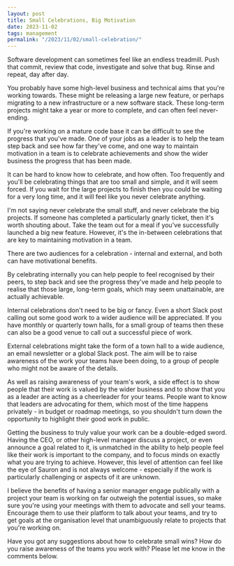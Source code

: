 ```yaml
---
layout: post
title: Small Celebrations, Big Motivation
date: 2023-11-02
tags: management
permalink: "/2023/11/02/small-celebration/"
---
```

Software development can sometimes feel like an endless treadmill. Push that commit, review that code,
investigate and solve that bug. Rinse and repeat, day after day.

You probably have some high-level business and technical aims that you're working towards. These might
be releasing a large new feature, or perhaps migrating to a new infrastructure or a new software stack.
These long-term projects might take a year or more to complete, and can often feel never-ending.

If you're working on a mature code base it can be difficult to see the progress that you've made. One of your
jobs as a leader is to help the team step back and see how far they've come, and one way to maintain
motivation in a team is to celebrate achievements and show the wider business the progress that has been
made.

It can be hard to know how to celebrate, and how often. Too frequently and you'll be celebrating things
that are too small and simple, and it will seem forced. If you wait for the large projects to finish
then you could be waiting for a very long time, and it will feel like you never celebrate anything.

I'm not saying never celebrate the small stuff, and never celebrate the big projects. If someone has
completed a particularly gnarly ticket, then it's worth shouting about. Take the team out for a meal
if you've successfully launched a big new feature. However, it's the in-between celebrations that are
key to maintaining motivation in a team.

There are two audiences for a celebration - internal and external, and both can have motivational benefits.

By celebrating internally you can help people to feel recognised by their peers, to step back and see the
progress they've made and help people to realise that those large, long-term goals, which may seem
unattainable, are actually achievable.

Internal celebrations don't need to be big or fancy. Even a short Slack post calling out some good work
to a wider audience will be appreciated. If you have monthly or quarterly town halls, for a small group
of teams then these can also be a good venue to call out a successful piece of work.

External celebrations might take the form of a town hall to a wide audience, an email newsletter or a
global Slack post. The aim will be to raise awareness of the work your teams have been doing, to a group
of people who might not be aware of the details.

As well as raising awareness of your team's work, a side effect is to show people that their work is
valued by the wider business and to show that you as a leader are acting as a cheerleader for your teams.
People want to know that leaders are advocating for them, which most of the time happens privately - in
budget or roadmap meetings, so you shouldn't turn down the opportunity to highlight their good work in public.

Getting the business to truly value your work can be a double-edged sword. Having the CEO, or other
high-level manager discuss a project, or even announce a goal related to it, is unmatched in the ability
to help people feel like their work is important to the company, and to focus minds on exactly what you are
trying to achieve. However, this level of attention can feel like the eye of Sauron and is not always welcome -
especially if the work is particularly challenging or aspects of it are unknown.

I believe the benefits of having a senior manager engage publically with a project your team is working on
far outweigh the potential issues, so make sure you're using your meetings with them to advocate and sell
your teams. Encourage them to use their platform to talk about your teams, and try to get goals at the
organisation level that unambiguously relate to projects that you're working on.

Have you got any suggestions about how to celebrate small wins? How do you raise awareness of the teams you
work with? Please let me know in the comments below.
